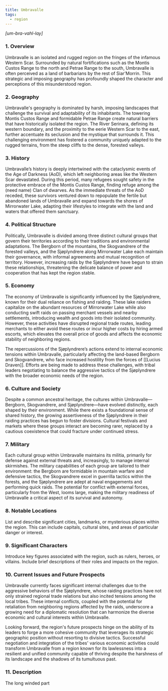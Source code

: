 ```yaml
---
title: Umbravalle
tags:
  - region
---
```

*[um-bra-vahl-lay]*
### 1. **Overview**

Umbravalle is an isolated and rugged region on the fringes of the infamous Western Scar. Surrounded by natural fortifications such as the Montis Custos Range to the north and Petrae Range to the south, Umbravalle is often perceived as a land of barbarians by the rest of Siar’Morrin. This strategic and imposing geography has profoundly shaped the character and perceptions of this misunderstood region.

### 2. **Geography**

Umbravalle's geography is dominated by harsh, imposing landscapes that challenge the survival and adaptability of its inhabitants. The towering Montis Custos Range and formidable Petrae Range create natural barriers that have historically isolated the region. The River Serinara, defining its western boundary, and the proximity to the eerie Western Scar to the east, further accentuate its seclusion and the mystique that surrounds it. This challenging environment has fostered a community uniquely adapted to the rugged terrains, from the steep cliffs to the dense, forested valleys.

### 3. **History**

Umbravalle’s history is deeply intertwined with the cataclysmic events of the Age of Darkness (AoD), which left neighboring areas like the Western Scar devastated. During this period, many refugees sought safety in the protective embrace of the Montis Custos Range, finding refuge among the (need name) Clan of dwarves. As the immediate threats of the AoD receded, these survivors ventured down to repopulate the fertile but abandoned lands of Umbravalle and expand towards the shores of Mirrorwater Lake, adapting their lifestyles to integrate with the land and waters that offered them sanctuary.

### 4. **Political Structure**

Politically, Umbravalle is divided among three distinct cultural groups that govern their territories according to their traditions and environmental adaptations. The Bergborn of the mountains, the Skogvandrere of the forested valleys, and the Sjøplyndrere along Mirrorwater Lake each maintain their governance, with informal agreements and mutual recognition of territory. However, increasing raids by the Sjøplyndrere have begun to strain these relationships, threatening the delicate balance of power and cooperation that has kept the region stable.

### 5. **Economy**

The economy of Umbravalle is significantly influenced by the Sjøplyndrere, known for their dual reliance on fishing and raiding. These lake raiders capitalize on the abundant resources of Mirrorwater Lake while also conducting swift raids on passing merchant vessels and nearby settlements, introducing wealth and goods into their isolated community. However, these activities have disrupted regional trade routes, leading merchants to either avoid these routes or incur higher costs by hiring armed escorts, which elevates the overall price of goods and affects the economic stability of neighboring regions.

The repercussions of the Sjøplyndrere’s actions extend to internal economic tensions within Umbravalle, particularly affecting the land-based Bergborn and Skogvandrere, who face increased hostility from the forces of [[Lucius Draven]]. Efforts are being made to address these challenges, with tribal leaders negotiating to balance the aggressive tactics of the Sjøplyndrere with the broader economic needs of the region.

### 6. **Culture and Society**

Despite a common ancestral heritage, the cultures within Umbravalle—Bergborn, Skogvandrere, and Sjøplyndrere—have evolved distinctly, each shaped by their environment. While there exists a foundational sense of shared history, the growing assertiveness of the Sjøplyndrere in their raiding practices has begun to foster divisions. Cultural festivals and markets where these groups interact are becoming rarer, replaced by a cautious coexistence that could fracture under continued stress.

### 7. **Military**

Each cultural group within Umbravalle maintains its militia, primarily for defense against external threats and, increasingly, to manage internal skirmishes. The military capabilities of each group are tailored to their environment: the Bergborn are formidable in mountain warfare and defensive tactics, the Skogvandrere excel in guerrilla tactics within the forests, and the Sjøplyndrere are adept at naval engagements and performing quick raids. The potential for conflict with external forces, particularly from the West, looms large, making the military readiness of Umbravalle a critical aspect of its survival and autonomy.

### 8. **Notable Locations**

List and describe significant cities, landmarks, or mysterious places within the region. This can include capitals, cultural sites, and areas of particular danger or interest.

### 9. **Significant Characters**

Introduce key figures associated with the region, such as rulers, heroes, or villains. Include brief descriptions of their roles and impacts on the region.

### 10. **Current Issues and Future Prospects**

Umbravalle currently faces significant internal challenges due to the aggressive behaviors of the Sjøplyndrere, whose raiding practices have not only strained regional trade relations but also incited tensions among the local tribes. These internal conflicts, coupled with the potential for retaliation from neighboring regions affected by the raids, underscore a growing need for a diplomatic resolution that can harmonize the diverse economic and cultural interests within Umbravalle.

Looking forward, the region's future prospects hinge on the ability of its leaders to forge a more cohesive community that leverages its strategic geographic position without resorting to divisive tactics. Successful negotiation and integration of the tribes' various economic activities could transform Umbravalle from a region known for its lawlessness into a resilient and unified community capable of thriving despite the harshness of its landscape and the shadows of its tumultuous past.

### 11. **Description**

The long winded part
